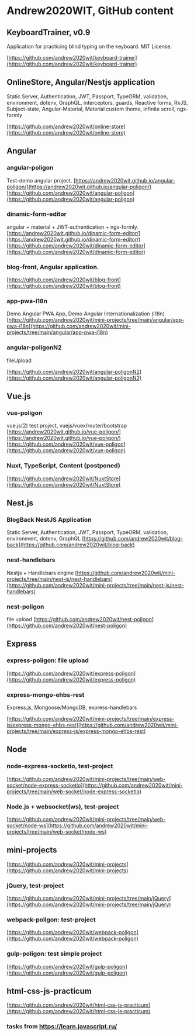 # Andrew2020WIT, GitHub content

## KeyboardTrainer, v0.9

Application for practicing blind typing on the keyboard. MIT License.

[https://github.com/andrew2020wit/keyboard-trainer](https://github.com/andrew2020wit/keyboard-trainer)

## OnlineStore, Angular/Nestjs application

Static Server, Authentication, JWT, Passport, TypeORM, validation, environment, dotenv, GraphQL, interceptors, guards, Reactive forms, RxJS, Subject-state, Angular-Material, Material custom theme, infinite scroll, ngx-formly

[https://github.com/andrew2020wit/online-store](https://github.com/andrew2020wit/online-store)

## Angular

### angular-poligon

Test-demo angular project.
[https://andrew2020wit.github.io/angular-poligon/](https://andrew2020wit.github.io/angular-poligon/)
[https://github.com/andrew2020wit/angular-poligon](https://github.com/andrew2020wit/angular-poligon)

### dinamic-form-editor

angular + material + JWT-authentication + ngx-formly.
[https://andrew2020wit.github.io/dinamic-form-editor/](https://andrew2020wit.github.io/dinamic-form-editor/)
[https://github.com/andrew2020wit/dinamic-form-editor](https://github.com/andrew2020wit/dinamic-form-editor)

### blog-front, Angular application.

[https://github.com/andrew2020wit/blog-front](https://github.com/andrew2020wit/blog-front)

### app-pwa-i18n

Demo Angular PWA App, Demo Angular Internationalization (i18n)
[https://github.com/andrew2020wit/mini-projects/tree/main/angular/app-pwa-i18n](https://github.com/andrew2020wit/mini-projects/tree/main/angular/app-pwa-i18n)

### angular-poligonN2

fileUpload

[https://github.com/andrew2020wit/angular-poligonN2](https://github.com/andrew2020wit/angular-poligonN2)

## Vue.js

### vue-poligon

vue.js(2) test project, vuejs/vuex/router/bootstrap
[https://andrew2020wit.github.io/vue-poligon/](https://andrew2020wit.github.io/vue-poligon/)
[https://github.com/andrew2020wit/vue-poligon](https://github.com/andrew2020wit/vue-poligon)

### Nuxt, TypeScript, Content (postponed)

[https://github.com/andrew2020wit/NuxtStore](https://github.com/andrew2020wit/NuxtStore)

## Nest.js

### BlogBack NestJS Application

Static Server, Authentication, JWT, Passport, TypeORM, validation, environment, dotenv, GraphQL
[https://github.com/andrew2020wit/blog-back](https://github.com/andrew2020wit/blog-back)

### nest-handlebars

Nestjs + Handlebars engine
[https://github.com/andrew2020wit/mini-projects/tree/main/nest-js/nest-handlebars](https://github.com/andrew2020wit/mini-projects/tree/main/nest-js/nest-handlebars)

### nest-poligon

file upload
[https://github.com/andrew2020wit/nest-poligon](https://github.com/andrew2020wit/nest-poligon)

## Express

### express-poligon: file upload

[https://github.com/andrew2020wit/express-poligon](https://github.com/andrew2020wit/express-poligon)

### express-mongo-ehbs-rest

Express.js, Mongoose/MongoDB, express-handlebars

[https://github.com/andrew2020wit/mini-projects/tree/main/express-js/express-mongo-ehbs-rest](https://github.com/andrew2020wit/mini-projects/tree/main/express-js/express-mongo-ehbs-rest)

## Node

### node-express-socketio, test-project

[https://github.com/andrew2020wit/mini-projects/tree/main/web-socket/node-express-socketio](https://github.com/andrew2020wit/mini-projects/tree/main/web-socket/node-express-socketio)

### Node.js + websocket(ws), test-project

[https://github.com/andrew2020wit/mini-projects/tree/main/web-socket/node-ws](https://github.com/andrew2020wit/mini-projects/tree/main/web-socket/node-ws)

## mini-projects

[https://github.com/andrew2020wit/mini-projects](https://github.com/andrew2020wit/mini-projects)

### jQuery, test-project

[https://github.com/andrew2020wit/mini-projects/tree/main/jQuery](https://github.com/andrew2020wit/mini-projects/tree/main/jQuery)

### webpack-poligon: test-project

[https://github.com/andrew2020wit/webpack-poligon](https://github.com/andrew2020wit/webpack-poligon)

### gulp-poligon: test simple project

[https://github.com/andrew2020wit/gulp-poligon](https://github.com/andrew2020wit/gulp-poligon)

## html-css-js-practicum

[https://github.com/andrew2020wit/html-css-js-practicum](https://github.com/andrew2020wit/html-css-js-practicum)

### tasks from https://learn.javascript.ru/
